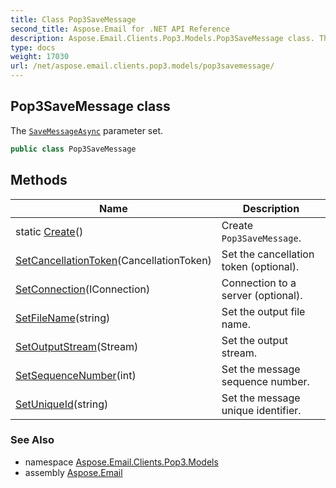 ```yaml
---
title: Class Pop3SaveMessage
second_title: Aspose.Email for .NET API Reference
description: Aspose.Email.Clients.Pop3.Models.Pop3SaveMessage class. The SaveMessageAsync parameter set
type: docs
weight: 17030
url: /net/aspose.email.clients.pop3.models/pop3savemessage/
---
```

## Pop3SaveMessage class

The [`SaveMessageAsync`](../../aspose.email.clients.pop3/iasyncpop3client/savemessageasync/) parameter set.

```csharp
public class Pop3SaveMessage
```

## Methods

| Name | Description |
| --- | --- |
| static [Create](../../aspose.email.clients.pop3.models/pop3savemessage/create/)() | Create `Pop3SaveMessage`. |
| [SetCancellationToken](../../aspose.email.clients.pop3.models/pop3savemessage/setcancellationtoken/)(CancellationToken) | Set the cancellation token (optional). |
| [SetConnection](../../aspose.email.clients.pop3.models/pop3savemessage/setconnection/)(IConnection) | Connection to a server (optional). |
| [SetFileName](../../aspose.email.clients.pop3.models/pop3savemessage/setfilename/)(string) | Set the output file name. |
| [SetOutputStream](../../aspose.email.clients.pop3.models/pop3savemessage/setoutputstream/)(Stream) | Set the output stream. |
| [SetSequenceNumber](../../aspose.email.clients.pop3.models/pop3savemessage/setsequencenumber/)(int) | Set the message sequence number. |
| [SetUniqueId](../../aspose.email.clients.pop3.models/pop3savemessage/setuniqueid/)(string) | Set the message unique identifier. |

### See Also

* namespace [Aspose.Email.Clients.Pop3.Models](../../aspose.email.clients.pop3.models/)
* assembly [Aspose.Email](../../)


